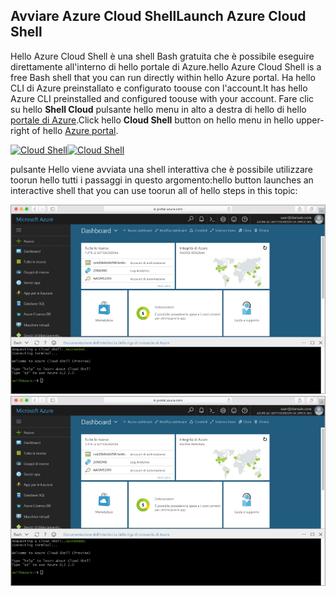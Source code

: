 
## <a name="launch-azure-cloud-shell"></a><span data-ttu-id="7ed41-101">Avviare Azure Cloud Shell</span><span class="sxs-lookup"><span data-stu-id="7ed41-101">Launch Azure Cloud Shell</span></span>

<span data-ttu-id="7ed41-102">Hello Azure Cloud Shell è una shell Bash gratuita che è possibile eseguire direttamente all'interno di hello portale di Azure.</span><span class="sxs-lookup"><span data-stu-id="7ed41-102">hello Azure Cloud Shell is a free Bash shell that you can run directly within hello Azure portal.</span></span> <span data-ttu-id="7ed41-103">Ha hello CLI di Azure preinstallato e configurato toouse con l'account.</span><span class="sxs-lookup"><span data-stu-id="7ed41-103">It has hello Azure CLI preinstalled and configured toouse with your account.</span></span> <span data-ttu-id="7ed41-104">Fare clic su hello **Shell Cloud** pulsante hello menu in alto a destra di hello di hello [portale di Azure](https://portal.azure.com).</span><span class="sxs-lookup"><span data-stu-id="7ed41-104">Click hello **Cloud Shell** button on hello menu in hello upper-right of hello [Azure portal](https://portal.azure.com).</span></span>

<span data-ttu-id="7ed41-105">[![Cloud Shell](./media/cloud-shell-try-it/cloud-shell-menu.png)](https://portal.azure.com)</span><span class="sxs-lookup"><span data-stu-id="7ed41-105">[![Cloud Shell](./media/cloud-shell-try-it/cloud-shell-menu.png)](https://portal.azure.com)</span></span>

<span data-ttu-id="7ed41-106">pulsante Hello viene avviata una shell interattiva che è possibile utilizzare toorun hello tutti i passaggi in questo argomento:</span><span class="sxs-lookup"><span data-stu-id="7ed41-106">hello button launches an interactive shell that you can use toorun all of hello steps in this topic:</span></span>

<span data-ttu-id="7ed41-107">[![Finestra di schermata che mostra hello Shell Cloud nel portale di hello](./media/cloud-shell-try-it/cloud-shell-safari.png)](https://portal.azure.com)</span><span class="sxs-lookup"><span data-stu-id="7ed41-107">[![Screenshot showing hello Cloud Shell window in hello portal](./media/cloud-shell-try-it/cloud-shell-safari.png)](https://portal.azure.com)</span></span>











